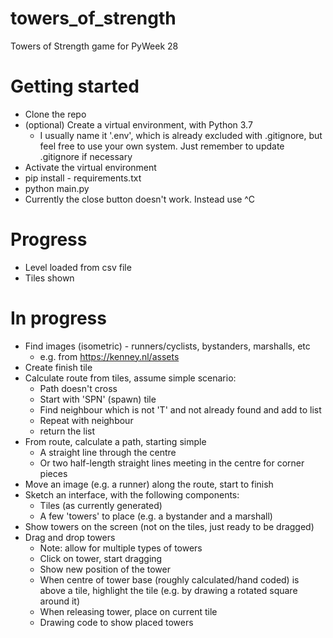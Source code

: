 # towers_of_strength
Towers of Strength game for PyWeek 28

# Getting started
* Clone the repo
* (optional) Create a virtual environment, with Python 3.7
    * I usually name it '.env', which is already excluded with .gitignore, but feel free to use your own system. Just remember to update .gitignore if necessary
* Activate the virtual environment
* pip install - requirements.txt
* python main.py
* Currently the close button doesn't work. Instead use ^C

# Progress
* Level loaded from csv file
* Tiles shown

# In progress
* Find images (isometric) - runners/cyclists, bystanders, marshalls, etc
    - e.g. from https://kenney.nl/assets
* Create finish tile
* Calculate route from tiles, assume simple scenario:
    - Path doesn't cross
    - Start with 'SPN' (spawn) tile
    - Find neighbour which is not 'T' and not already found and add to list
    - Repeat with neighbour
    - return the list
* From route, calculate a path, starting simple
    - A straight line through the centre
    - Or two half-length straight lines meeting in the centre for corner pieces
* Move an image (e.g. a runner) along the route, start to finish
* Sketch an interface, with the following components:
    - Tiles (as currently generated)
    - A few 'towers' to place (e.g. a bystander and a marshall)
* Show towers on the screen (not on the tiles, just ready to be dragged)
* Drag and drop towers
    - Note: allow for multiple types of towers
    - Click on tower, start dragging
    - Show new position of the tower
    - When centre of tower base (roughly calculated/hand coded) is above a tile, highlight the tile (e.g. by drawing a rotated square around it)
    - When releasing tower, place on current tile
    - Drawing code to show placed towers
